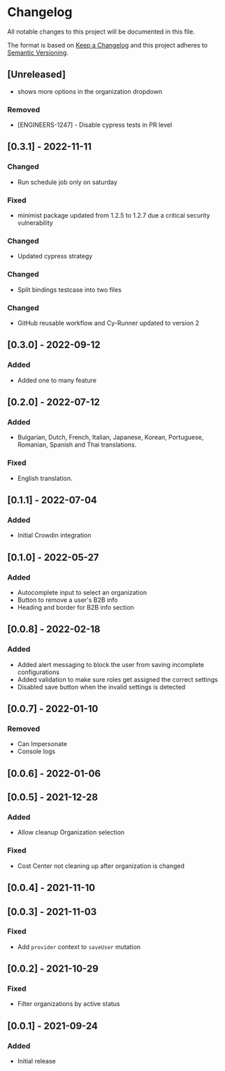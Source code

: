 # Changelog

All notable changes to this project will be documented in this file.

The format is based on [Keep a Changelog](http://keepachangelog.com/en/1.0.0/)
and this project adheres to [Semantic Versioning](http://semver.org/spec/v2.0.0.html).

## [Unreleased]

- shows more options in the organization dropdown

### Removed
- [ENGINEERS-1247] - Disable cypress tests in PR level

## [0.3.1] - 2022-11-11

### Changed

- Run schedule job only on saturday

### Fixed

- minimist package updated from 1.2.5 to 1.2.7 due a critical security vulnerability


### Changed

- Updated cypress strategy

### Changed

- Split bindings testcase into two files

### Changed

- GitHub reusable workflow and Cy-Runner updated to version 2

## [0.3.0] - 2022-09-12

### Added

- Added one to many feature

## [0.2.0] - 2022-07-12

### Added

- Bulgarian, Dutch, French, Italian, Japanese, Korean, Portuguese, Romanian, Spanish and Thai translations.

### Fixed

- English translation.

## [0.1.1] - 2022-07-04

### Added

- Initial Crowdin integration

## [0.1.0] - 2022-05-27

### Added

- Autocomplete input to select an organization
- Button to remove a user's B2B info
- Heading and border for B2B info section

## [0.0.8] - 2022-02-18

### Added

- Added alert messaging to block the user from saving incomplete configurations
- Added validation to make sure roles get assigned the correct settings
- Disabled save button when the invalid settings is detected

## [0.0.7] - 2022-01-10

### Removed

- Can Impersonate
- Console logs

## [0.0.6] - 2022-01-06

## [0.0.5] - 2021-12-28

### Added

- Allow cleanup Organization selection

### Fixed

- Cost Center not cleaning up after organization is changed

## [0.0.4] - 2021-11-10

## [0.0.3] - 2021-11-03

### Fixed

- Add `provider` context to `saveUser` mutation

## [0.0.2] - 2021-10-29

### Fixed

- Filter organizations by active status

## [0.0.1] - 2021-09-24

### Added

- Initial release
